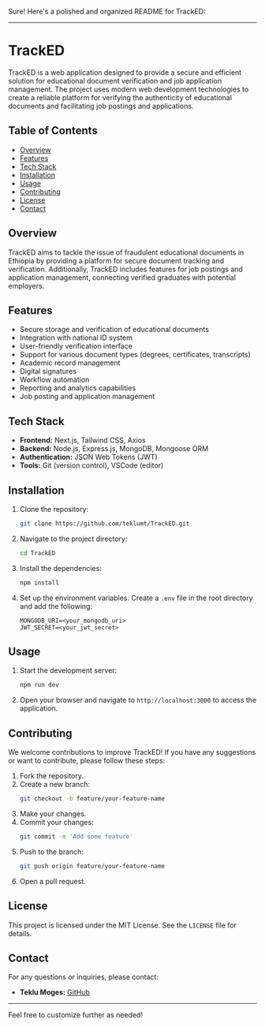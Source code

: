 Sure! Here's a polished and organized README for TrackED:

---

# TrackED

TrackED is a web application designed to provide a secure and efficient solution for educational document verification and job application management. The project uses modern web development technologies to create a reliable platform for verifying the authenticity of educational documents and facilitating job postings and applications.

## Table of Contents

- [Overview](#overview)
- [Features](#features)
- [Tech Stack](#tech-stack)
- [Installation](#installation)
- [Usage](#usage)
- [Contributing](#contributing)
- [License](#license)
- [Contact](#contact)

## Overview

TrackED aims to tackle the issue of fraudulent educational documents in Ethiopia by providing a platform for secure document tracking and verification. Additionally, TrackED includes features for job postings and application management, connecting verified graduates with potential employers.

## Features

- Secure storage and verification of educational documents
- Integration with national ID system
- User-friendly verification interface
- Support for various document types (degrees, certificates, transcripts)
- Academic record management
- Digital signatures
- Workflow automation
- Reporting and analytics capabilities
- Job posting and application management

## Tech Stack

- **Frontend:** Next.js, Tailwind CSS, Axios
- **Backend:** Node.js, Express.js, MongoDB, Mongoose ORM
- **Authentication:** JSON Web Tokens (JWT)
- **Tools:** Git (version control), VSCode (editor)

## Installation

1. Clone the repository:

   ```bash
   git clone https://github.com/teklumt/TrackED.git
   ```

2. Navigate to the project directory:

   ```bash
   cd TrackED
   ```

3. Install the dependencies:

   ```bash
   npm install
   ```

4. Set up the environment variables. Create a `.env` file in the root directory and add the following:
   ```env
   MONGODB_URI=<your_mongodb_uri>
   JWT_SECRET=<your_jwt_secret>
   ```

## Usage

1. Start the development server:

   ```bash
   npm run dev
   ```

2. Open your browser and navigate to `http://localhost:3000` to access the application.

## Contributing

We welcome contributions to improve TrackED! If you have any suggestions or want to contribute, please follow these steps:

1. Fork the repository.
2. Create a new branch:
   ```bash
   git checkout -b feature/your-feature-name
   ```
3. Make your changes.
4. Commit your changes:
   ```bash
   git commit -m 'Add some feature'
   ```
5. Push to the branch:
   ```bash
   git push origin feature/your-feature-name
   ```
6. Open a pull request.

## License

This project is licensed under the MIT License. See the `LICENSE` file for details.

## Contact

For any questions or inquiries, please contact:

- **Teklu Moges:** [GitHub](https://github.com/teklumt)

---

Feel free to customize further as needed!
